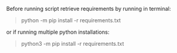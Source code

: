 Before running script retrieve requirements by running in terminal:
> python -m pip install -r requirements.txt

or if running multiple python installations:
> python3 -m pip install -r requirements.txt
